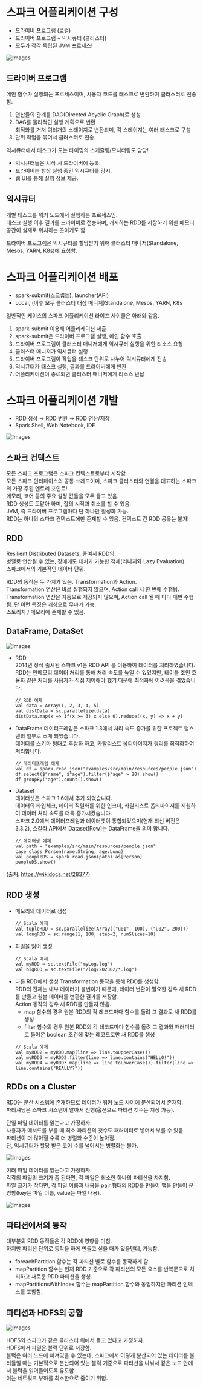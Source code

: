 # 스파크 어플리케이션 구성

* 드라이버 프로그램 (로컬)
* 드라이버 프로그램 + 익시큐터 (클러스터)
* 모두가 각각 독립된 JVM 프로세스!

![Images](../../Images/1-34.PNG)

## 드라이버 프로그램

메인 함수가 실행되는 프로세스이며, 사용자 코드를 태스크로 변환하여 클러스터로 전송함.  

1. 연산들의 관계를 DAG(Directed Acyclic Graph)로 생성
2. DAG를 물리적인 실행 계획으로 변환  
최적화를 거쳐 여러개의 스테이지로 변환되며, 각 스테이지는 여러 태스크로 구성
3. 단위 작업을 묶어서 클러스터로 전송

익시큐터에서 태스크가 도는 타이밍의 스케쥴링/모니터링도 담당!

* 익시큐터들은 시작 시 드라이버에 등록.
* 드라이버는 항상 실행 중인 익시큐터를 감시.
* 웹 UI를 통해 실행 정보 제공.

## 익시큐터

개별 태스크를 워커 노드에서 실행하는 프로세스임.  
태스크 실행 이후 결과를 드라이버로 전송하며, 캐시하는 RDD를 저장하기 위한 메모리 공간이 실제로 위치하는 곳이기도 함.  

드라이버 프로그램은 익시큐터를 할당받기 위해 클러스터 매니저(Standalone, Mesos, YARN, K8s)에 요청함.  

# 스파크 어플리케이션 배포

* spark-submit(스크립트), launcher(API)
* Local, (이후 모두 클러스터 대상 매니저)Standalone, Mesos, YARN, K8s

일반적인 케이스의 스파크 어플리케이션 라이프 사이클은 아래와 같음.  

1. spark-submit 이용해 어플리케이션 제출
2. spark-submit은 드라이버 프로그램 실행, 메인 함수 호출
3. 드라이버 프로그램이 클러스터 매니저에게 익시큐터 실행을 위한 리소스 요청
4. 클러스터 매니저가 익시큐터 실행
5. 드라이버 프로그램이 작업을 태스크 단위로 나누어 익시큐터에게 전송
6. 익시큐터가 태스크 실행, 결과를 드라이버에게 반환
7. 어플리케이션이 종료되면 클러스터 매니저에게 리소스 반납

# 스파크 어플리케이션 개발

* RDD 생성 → RDD 변환 → RDD 연산/저장
* Spark Shell, Web Notebook, IDE

![Images](../../Images/2-1.PNG)

## 스파크 컨텍스트

모든 스파크 프로그램은 스파크 컨텍스트로부터 시작함.  
모든 스파크 인터페이스의 공통 쓰레드이며, 스파크 클러스터와 연결을 대표하는 스파크의 가장 주된 엔트리 포인트!  
메모리, 코어 등의 주요 설정 값들을 모두 들고 있음.  
RDD 생성도 도맡아 하며, 잡의 시작과 취소를 할 수 있음.  
JVM, 즉 드라이버 프로그램마다 단 하나만 활성화 가능.  
RDD는 하나의 스파크 컨텍스트에만 존재할 수 있음. 컨텍스트 간 RDD 공유는 불가!

## RDD

Resilient Distributed Datasets, 줄여서 RDD임.  
병렬로 연산될 수 있는, 장애에도 대처가 가능한 객체(리니지와 Lazy Evaluation).  
스파크에서의 기본적인 데이터 단위.  

RDD의 동작은 두 가지가 있음. Transformation과 Action.  
Transformation 연산은 바로 실행되지 않으며, Action call 시 한 번에 수행됨.  
Transformation 연산은 자동으로 저장되지 않으며, Action call 될 때 마다 매번 수행됨. 단 이런 특징은 캐싱으로 무마가 가능.  
스토리지 / 메모리에 존재할 수 있음.  

## DataFrame, DataSet

![Images](https://i.stack.imgur.com/3rF6p.png)

* RDD  
  2014년 정식 출시된 스파크 v1은 RDD API 를 이용하여 데이터를 처리하였습니다.  
  RDD는 인메모리 데이터 처리를 통해 처리 속도를 높일 수 있었지만, 테이블 조인 효율화 같은 처리를 사용자가 직접 제어해야 했기 때문에 최적화에 어려움을 겪었습니다.
  ```
  // RDD 예제 
  val data = Array(1, 2, 3, 4, 5)
  val distData = sc.parallelize(data)
  distData.map(x => if(x >= 3) x else 0).reduce((x, y) => x + y)
  ```

* DataFrame
  데이터프레임은 스파크 1.3에서 처리 속도 증가를 위한 프로젝트 텅스텐의 일부로 소개 되었습니다.  
  데이터를 스키마 형태로 추상화 하고, 카탈리스트 옵티마이저가 쿼리를 최적화하여 처리합니다.
  ```
  // 데이터프레임 예제 
  val df = spark.read.json("examples/src/main/resources/people.json")
  df.select($"name", $"age").filter($"age" > 20).show()
  df.groupBy("age").count().show()
  ```

* Dataset  
  데이터셋은 스파크 1.6에서 추가 되었습니다.  
  데이터의 타입체크, 데이터 직렬화를 위한 인코더, 카탈리스트 옵티마이저를 지원하여 데이터 처리 속도를 더욱 증가시켰습니다.  
  스파크 2.0에서 데이터프레임과 데이터셋이 통합되었으며(현재 최신 버전은 3.3.2), 스칼라 API에서 Dataset[Row]는 DataFrame을 의미 합니다.  
  ```
  // 데이터셋 예제 
  val path = "examples/src/main/resources/people.json"
  case class Person(name:String, age:Long)
  val peopleDS = spark.read.json(path).as[Person]
  peopleDS.show()
  ```

(출처: https://wikidocs.net/28377)

## RDD 생성

* 메모리의 데이터로 생성  
  ```
  // Scala 예제
  val tupleRDD = sc.parallelize(Array(("u01", 100), ("u02", 200)))
  val longRDD = sc.range(1, 100, step=2, numSlices=10)
  ```
* 파일을 읽어 생성
  ```
  // Scala 예제
  val myRDD = sc.textFile("myLog.log")
  val bigRDD = sc.textFile("/log/202302/*.log")
  ```
* 다른 RDD에서 생성
  Transformation 동작을 통해 RDD를 생성함.  
  RDD의 전제는 내부 데이터가 불변이기 때문에, 데이터 변환이 필요한 경우 새 RDD를 만들고 원본 데이터를 변환한 결과를 저장함.  
  Action 동작의 경우 새 RDD를 만들지 않음.  
  * map 함수의 경우 원본 RDD의 각 레코드마다 함수를 돌려 그 결과로 새 RDD를 생성
  * filter 함수의 경우 원본 RDD의 각 레코드마다 함수를 돌려 그 결과와 패러미터로 들어온 boolean 조건에 맞는 레코드로만 새 RDD를 생성
  ```
  // Scala 예제
  val myRDD2 = myRDD.map(line => line.toUpperCase())
  val myRDD3 = myRDD2.filter(line => line.contains("HELLO!"))
  val myRDD4 = myRDD3.map(line => line.toLowerCase()).filter(line => line.contains("REALLY?"))
  ```

## RDDs on a Cluster

RDD는 분산 시스템에 존재하므로 데이터가 워커 노드 사이에 분산되어서 존재함.  
파티셔닝은 스파크 시스템이 알아서 진행(옵션으로 파티션 갯수는 지정 가능).  

단일 파일 데이터를 읽는다고 가정하자.  
사용자가 메서드를 부를 때 최소 파티션의 갯수도 패러미터로 넣어서 부를 수 있음.  
파티션이 더 많아질 수록 더 병렬화 수준이 높아짐.  
단, 익시큐터가 할당 받은 코어 수를 넘어서는 병렬화는 불가.  

![Images](../../Images/2-2.PNG)

여러 파일 데이터를 읽는다고 가정하자.  
각각의 파일의 크기가 좀 된다면, 각 파일은 최소한 하나의 파티션을 차지함.  
파일 크기가 작다면, 각 파일 이름과 내용을 pair 형태의 RDD를 만들어 맵을 만들어 운영함(key는 파일 이름, value는 파일 내용).  

![Images](../../Images/2-3.PNG)

## 파티션에서의 동작

대부분의 RDD 동작들은 각 RDD에 영향을 미침.  
하지만 파티션 단위로 동작을 하게 만들고 싶을 때가 있을텐데, 가능함.  
* foreachPartition 함수는 각 파티션 별로 함수를 동작하게 함.
* mapPartition 함수는 현재 RDD 기준으로 각 파티션의 모든 요소를 반복문으로 처리하고 새로운 RDD 파티션을 생성.
* mapPartitionsWithIndex 함수는 mapPartition 함수와 동일하지만 파티션 인덱스를 포함함.

## 파티션과 HDFS의 궁합

![Images](../../Images/2-4.PNG)

HDFS와 스파크가 같은 클러스터 위에서 돌고 있다고 가정하자.  
HDFS에서 파일은 블럭 단위로 저장함.  
블럭은 여러 노드에 퍼져있을 수 있는데, 스파크에서 이렇게 분산되어 있는 데이터를 불러들일 때는 기본적으로 분산되어 있는 블럭 기준으로 파티션을 나눠서 같은 노드 안에서 블럭을 읽어들이도록 유도함.  
이는 네트워크 부하를 최소한으로 줄이기 위함.  

